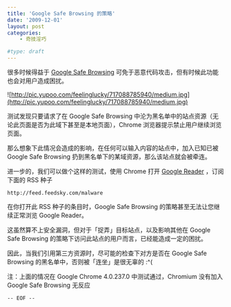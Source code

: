 ```yaml
---
title: 'Google Safe Browsing 的策略'
date: '2009-12-01'
layout: post
categories:
    - 奇技淫巧

#type: draft
---
```


很多时候得益于  [Google Safe Browsing](http://is.gd/58Mld)  可免于恶意代码攻击，但有时候此功能也会对用户造成困扰。

![http://pic.yupoo.com/feelinglucky/717088785940/medium.jpg](http://pic.yupoo.com/feelinglucky/717088785940/medium.jpg)

测试发现只要请求了在 Google Safe Browsing 中沦为黑名单中的站点资源（无论此页面是否为此域下甚至是本地页面），Chrome 浏览器提示禁止用户继续浏览页面。

那么想象下此情况会造成的影响，在任何可以输入内容的站点中，加入已知已被 Google Safe Browsing 扔到黑名单下的某域资源，那么该站点就会被牵连。

进一步的，我们可以做个这样的测试，使用 Chrome 打开  [Google Reader](https://www.google.com/reader/) ，订阅下面的 RSS 种子

    http://feed.feedsky.com/malware

在你打开此 RSS 种子的条目时，Google Safe Browsing 的策略甚至无法让您继续正常浏览 Google Reader。

这虽然算不上安全漏洞，但对于「捉弄」目标站点，以及影响其他在 Google Safe Browsing 的策略下访问此站点的用户而言，已经能造成一定的困扰。

因此，当我们引用第三方资源时，尽可能的检查下对方是否在 Google Safe Browsing 的黑名单中，否则被「连坐」是很无辜的 :^(

注：上面的情况在 Google Chrome 4.0.237.0 中测试通过，Chromium 没有加入 Google Safe Browsing 无反应

`-- EOF --`
